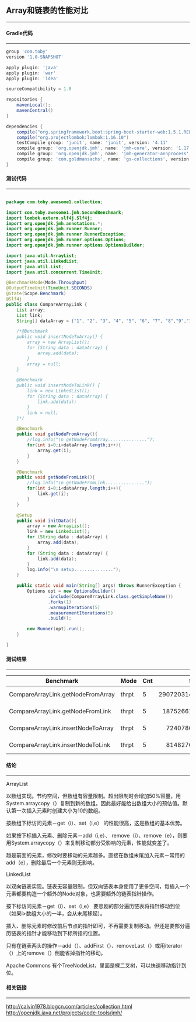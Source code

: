 ## Array和链表的性能对比
***

#### **Gradle代码**
***
```gradle
group 'com.toby'
version '1.0-SNAPSHOT'

apply plugin: 'java'
apply plugin: 'war'
apply plugin: 'idea'

sourceCompatibility = 1.8

repositories {
    mavenLocal();
    mavenCentral()
}

dependencies {
    compile("org.springframework.boot:spring-boot-starter-web:1.5.1.RELEASE")
    compile("org.projectlombok:lombok:1.16.10")
    testCompile group: 'junit', name: 'junit', version: '4.11'
    compile group: 'org.openjdk.jmh', name: 'jmh-core', version: '1.17.4'
    compile group: 'org.openjdk.jmh', name: 'jmh-generator-annprocess', version: '1.17.4'
    compile group: 'com.goldmansachs', name: 'gs-collections', version: '7.0.3'
}
```

#### **测试代码**
***
```java

package com.toby.awesome1.collection;

import com.toby.awesome1.jmh.SecondBenchmark;
import lombok.extern.slf4j.Slf4j;
import org.openjdk.jmh.annotations.*;
import org.openjdk.jmh.runner.Runner;
import org.openjdk.jmh.runner.RunnerException;
import org.openjdk.jmh.runner.options.Options;
import org.openjdk.jmh.runner.options.OptionsBuilder;

import java.util.ArrayList;
import java.util.LinkedList;
import java.util.List;
import java.util.concurrent.TimeUnit;

@BenchmarkMode(Mode.Throughput)
@OutputTimeUnit(TimeUnit.SECONDS)
@State(Scope.Benchmark)
@Slf4j
public class CompareArrayLink {
    List array;
    List link;
    String[] dataArray = {"1", "2", "3", "4", "5", "6", "7", "8","9","10","1", "2", "3", "4", "5", "6", "7", "8","9","10"};

    /*@Benchmark
    public void insertNodeToArray() {
        array = new ArrayList();
        for (String data : dataArray) {
            array.add(data);
        }
        array = null;
    }

    @Benchmark
    public void insertNodeToLink() {
        link = new LinkedList();
        for (String data : dataArray) {
            link.add(data);
        }
        link = null;
    }*/

    @Benchmark
    public void getNodeFromArray(){
        //log.info("\n getNodeFromArray...............");
        for(int i=0;i<dataArray.length;i++){
            array.get(i);
        }
    }

    @Benchmark
    public void getNodeFromLink(){
        //log.info("\n getNodeFromLink...............");
        for(int i=0;i<dataArray.length;i++){
            link.get(i);
        }
    }

    @Setup
    public void initData(){
        array = new ArrayList();
        link = new LinkedList();
        for (String data : dataArray) {
            array.add(data);
        }
        for (String data : dataArray) {
            link.add(data);
        }
        log.info("\n setup...............");
    }

    public static void main(String[] args) throws RunnerException {
        Options opt = new OptionsBuilder()
                .include(CompareArrayLink.class.getSimpleName())
                .forks(1)
                .warmupIterations(5)
                .measurementIterations(5)
                .build();

        new Runner(opt).run();
    }

}
```

#### **测试结果**
***
| Benchmark                        | Mode| Cnt|  Score | Error |Units|
| ---------------------------------|-----| -- | -----: |  --   |  -- |
| CompareArrayLink.getNodeFromArray|thrpt| 5|290720314.908|± 5739248.915|ops/s|
|CompareArrayLink.getNodeFromLink  |thrpt| 5|18752661.768 |± 106270.497 |ops/s|
|CompareArrayLink.insertNodeToArray|thrpt| 5|7240786.772  |± 218585.373 |ops/s|
|CompareArrayLink.insertNodeToLink |thrpt| 5|8148276.550  |± 145529.979 |ops/s|

#### **结论**
***
ArrayList

以数组实现。节约空间，但数组有容量限制。超出限制时会增加50%容量，用System.arraycopy（）复制到新的数组。因此最好能给出数组大小的预估值。默认第一次插入元素时创建大小为10的数组。

按数组下标访问元素－get（i）、set（i,e） 的性能很高，这是数组的基本优势。

如果按下标插入元素、删除元素－add（i,e）、 remove（i）、remove（e），则要用System.arraycopy（）来复制移动部分受影响的元素，性能就变差了。

越是前面的元素，修改时要移动的元素越多。直接在数组末尾加入元素－常用的add（e），删除最后一个元素则无影响。

LinkedList

以双向链表实现。链表无容量限制，但双向链表本身使用了更多空间，每插入一个元素都要构造一个额外的Node对象，也需要额外的链表指针操作。

按下标访问元素－get（i）、set（i,e） 要悲剧的部分遍历链表将指针移动到位 （如果i>数组大小的一半，会从末尾移起）。

插入、删除元素时修改前后节点的指针即可，不再需要复制移动。但还是要部分遍历链表的指针才能移动到下标所指的位置。

只有在链表两头的操作－add（）、addFirst（）、removeLast（）或用iterator（）上的remove（）倒能省掉指针的移动。

Apache Commons 有个TreeNodeList，里面是棵二叉树，可以快速移动指针到位。

#### **相关链接**
***
http://calvin1978.blogcn.com/articles/collection.html
http://openjdk.java.net/projects/code-tools/jmh/